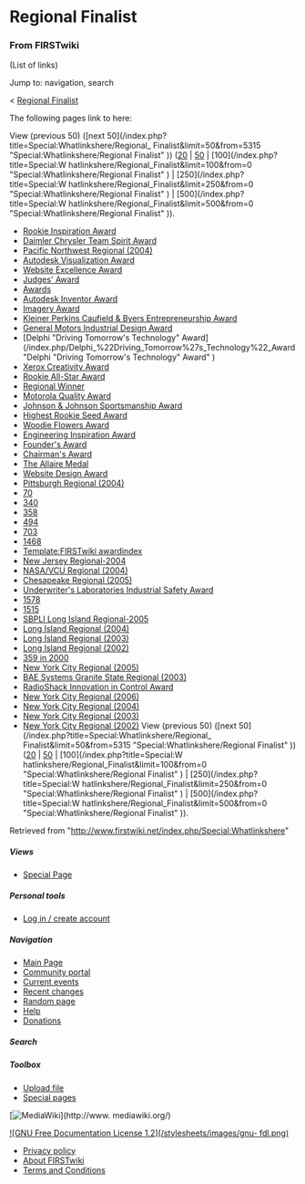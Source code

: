 # Regional Finalist

### From FIRSTwiki

(List of links)

Jump to: navigation, search

&lt; [Regional Finalist](/index.php?title=Regional_Finalist&redirect=no
"Regional Finalist" )  

The following pages link to here:

View (previous 50) ([next 50](/index.php?title=Special:Whatlinkshere/Regional_
Finalist&limit=50&from=5315 "Special:Whatlinkshere/Regional Finalist" ))
([20](/index.php?title=Special:Whatlinkshere/Regional_Finalist&limit=20&from=0
"Special:Whatlinkshere/Regional Finalist" ) |
[50](/index.php?title=Special:Whatlinkshere/Regional_Finalist&limit=50&from=0
"Special:Whatlinkshere/Regional Finalist" ) | [100](/index.php?title=Special:W
hatlinkshere/Regional_Finalist&limit=100&from=0
"Special:Whatlinkshere/Regional Finalist" ) | [250](/index.php?title=Special:W
hatlinkshere/Regional_Finalist&limit=250&from=0
"Special:Whatlinkshere/Regional Finalist" ) | [500](/index.php?title=Special:W
hatlinkshere/Regional_Finalist&limit=500&from=0
"Special:Whatlinkshere/Regional Finalist" )).

  * [Rookie Inspiration Award](/index.php/Rookie_Inspiration_Award "Rookie Inspiration Award" )
  * [Daimler Chrysler Team Spirit Award](/index.php/Daimler_Chrysler_Team_Spirit_Award "Daimler Chrysler Team Spirit Award" )
  * [Pacific Northwest Regional (2004)](/index.php/Pacific_Northwest_Regional_%282004%29 "Pacific Northwest Regional \(2004\)" )
  * [Autodesk Visualization Award](/index.php/Autodesk_Visualization_Award "Autodesk Visualization Award" )
  * [Website Excellence Award](/index.php/Website_Excellence_Award "Website Excellence Award" )
  * [Judges' Award](/index.php/Judges%27_Award "Judges' Award" )
  * [Awards](/index.php/Awards "Awards" )
  * [Autodesk Inventor Award](/index.php/Autodesk_Inventor_Award "Autodesk Inventor Award" )
  * [Imagery Award](/index.php/Imagery_Award "Imagery Award" )
  * [Kleiner Perkins Caufield &amp; Byers Entrepreneurship Award](/index.php/Kleiner_Perkins_Caufield_%26_Byers_Entrepreneurship_Award "Kleiner Perkins Caufield & Byers Entrepreneurship Award" )
  * [General Motors Industrial Design Award](/index.php/General_Motors_Industrial_Design_Award "General Motors Industrial Design Award" )
  * [Delphi "Driving Tomorrow's Technology" Award](/index.php/Delphi_%22Driving_Tomorrow%27s_Technology%22_Award "Delphi "Driving Tomorrow's Technology" Award" )
  * [Xerox Creativity Award](/index.php/Xerox_Creativity_Award "Xerox Creativity Award" )
  * [Rookie All-Star Award](/index.php/Rookie_All-Star_Award "Rookie All-Star Award" )
  * [Regional Winner](/index.php/Regional_Winner "Regional Winner" )
  * [Motorola Quality Award](/index.php/Motorola_Quality_Award "Motorola Quality Award" )
  * [Johnson &amp; Johnson Sportsmanship Award](/index.php/Johnson_%26_Johnson_Sportsmanship_Award "Johnson & Johnson Sportsmanship Award" )
  * [Highest Rookie Seed Award](/index.php/Highest_Rookie_Seed_Award "Highest Rookie Seed Award" )
  * [Woodie Flowers Award](/index.php/Woodie_Flowers_Award "Woodie Flowers Award" )
  * [Engineering Inspiration Award](/index.php/Engineering_Inspiration_Award "Engineering Inspiration Award" )
  * [Founder's Award](/index.php/Founder%27s_Award "Founder's Award" )
  * [Chairman's Award](/index.php/Chairman%27s_Award "Chairman's Award" )
  * [The Allaire Medal](/index.php/The_Allaire_Medal "The Allaire Medal" )
  * [Website Design Award](/index.php/Website_Design_Award "Website Design Award" )
  * [Pittsburgh Regional (2004)](/index.php/Pittsburgh_Regional_%282004%29 "Pittsburgh Regional \(2004\)" )
  * [70](/index.php/70 "70" )
  * [340](/index.php/340 "340" )
  * [358](/index.php/358 "358" )
  * [494](/index.php/494 "494" )
  * [703](/index.php/703 "703" )
  * [1468](/index.php/1468 "1468" )
  * [Template:FIRSTwiki awardindex](/index.php/Template:FIRSTwiki_awardindex "Template:FIRSTwiki awardindex" )
  * [New Jersey Regional-2004](/index.php/New_Jersey_Regional-2004 "New Jersey Regional-2004" )
  * [NASA/VCU Regional (2004)](/index.php/NASA/VCU_Regional_%282004%29 "NASA/VCU Regional \(2004\)" )
  * [Chesapeake Regional (2005)](/index.php/Chesapeake_Regional_%282005%29 "Chesapeake Regional \(2005\)" )
  * [Underwriter's Laboratories Industrial Safety Award](/index.php/Underwriter%27s_Laboratories_Industrial_Safety_Award "Underwriter's Laboratories Industrial Safety Award" )
  * [1578](/index.php/1578 "1578" )
  * [1515](/index.php/1515 "1515" )
  * [SBPLI Long Island Regional-2005](/index.php/SBPLI_Long_Island_Regional-2005 "SBPLI Long Island Regional-2005" )
  * [Long Island Regional (2004)](/index.php/Long_Island_Regional_%282004%29 "Long Island Regional \(2004\)" )
  * [Long Island Regional (2003)](/index.php/Long_Island_Regional_%282003%29 "Long Island Regional \(2003\)" )
  * [Long Island Regional (2002)](/index.php/Long_Island_Regional_%282002%29 "Long Island Regional \(2002\)" )
  * [359 in 2000](/index.php/359_in_2000 "359 in 2000" )
  * [New York City Regional (2005)](/index.php/New_York_City_Regional_%282005%29 "New York City Regional \(2005\)" )
  * [BAE Systems Granite State Regional (2003)](/index.php/BAE_Systems_Granite_State_Regional_%282003%29 "BAE Systems Granite State Regional \(2003\)" )
  * [RadioShack Innovation in Control Award](/index.php/RadioShack_Innovation_in_Control_Award "RadioShack Innovation in Control Award" )
  * [New York City Regional (2006)](/index.php/New_York_City_Regional_%282006%29 "New York City Regional \(2006\)" )
  * [New York City Regional (2004)](/index.php/New_York_City_Regional_%282004%29 "New York City Regional \(2004\)" )
  * [New York City Regional (2003)](/index.php/New_York_City_Regional_%282003%29 "New York City Regional \(2003\)" )
  * [New York City Regional (2002)](/index.php/New_York_City_Regional_%282002%29 "New York City Regional \(2002\)" )
View (previous 50) ([next 50](/index.php?title=Special:Whatlinkshere/Regional_
Finalist&limit=50&from=5315 "Special:Whatlinkshere/Regional Finalist" ))
([20](/index.php?title=Special:Whatlinkshere/Regional_Finalist&limit=20&from=0
"Special:Whatlinkshere/Regional Finalist" ) |
[50](/index.php?title=Special:Whatlinkshere/Regional_Finalist&limit=50&from=0
"Special:Whatlinkshere/Regional Finalist" ) | [100](/index.php?title=Special:W
hatlinkshere/Regional_Finalist&limit=100&from=0
"Special:Whatlinkshere/Regional Finalist" ) | [250](/index.php?title=Special:W
hatlinkshere/Regional_Finalist&limit=250&from=0
"Special:Whatlinkshere/Regional Finalist" ) | [500](/index.php?title=Special:W
hatlinkshere/Regional_Finalist&limit=500&from=0
"Special:Whatlinkshere/Regional Finalist" )).

Retrieved from "<http://www.firstwiki.net/index.php/Special:Whatlinkshere>"

##### Views

  * [Special Page](/index.php/Special:Whatlinkshere/Regional_Finalist)

##### Personal tools

  * [Log in / create account](/index.php?title=Special:Userlogin&returnto=Special:Whatlinkshere)

[](/index.php/Main_Page "Main Page" )

##### Navigation

  * [Main Page](/index.php/Main_Page)
  * [Community portal](/index.php/FIRSTwiki:Community_portal)
  * [Current events](/index.php/Current_events)
  * [Recent changes](/index.php/Special:Recentchanges)
  * [Random page](/index.php/Special:Random)
  * [Help](/index.php/Help:Contents)
  * [Donations](/index.php/FIRSTwiki:Site_support)

##### Search



##### Toolbox

  * [Upload file](/index.php/Special:Upload)
  * [Special pages](/index.php/Special:Specialpages)

[![MediaWiki](/skins/common/images/poweredby_mediawiki_88x31.png)](http://www.
mediawiki.org/)

[![GNU Free Documentation License 1.2](/stylesheets/images/gnu-
fdl.png)](http://www.gnu.org/copyleft/fdl.html)

  * [Privacy policy](/index.php/FIRSTwiki:Privacy_policy "FIRSTwiki:Privacy policy" )
  * [About FIRSTwiki](/index.php/FIRSTwiki:About "FIRSTwiki:About" )
  * [Terms and Conditions](/index.php/FIRSTwiki:Terms_and_conditions "FIRSTwiki:Terms and conditions" )

